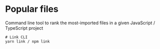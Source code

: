 # Popular files

Command line tool to rank the most-imported files in a given JavaScript / TypeScript project

```
# Link CLI
yarn link / npm link
```
